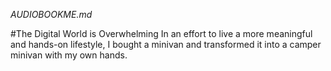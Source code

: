 *AUDIOBOOKME.md*

#The Digital World is Overwhelming
In an effort to live a more meaningful and hands-on lifestyle, I bought a minivan and transformed it into a camper minivan with my own hands. 


